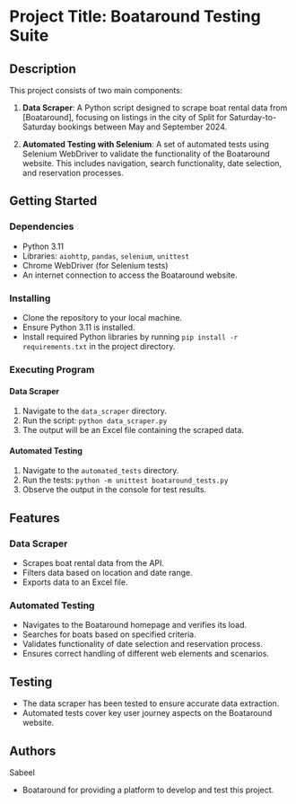 # Project Title: Boataround Testing Suite

## Description

This project consists of two main components:

1. **Data Scraper**: A Python script designed to scrape boat rental data from [Boataround], focusing on listings in the city of Split for Saturday-to-Saturday bookings between May and September 2024.

2. **Automated Testing with Selenium**: A set of automated tests using Selenium WebDriver to validate the functionality of the Boataround website. This includes navigation, search functionality, date selection, and reservation processes.

## Getting Started

### Dependencies

- Python 3.11
- Libraries: `aiohttp`, `pandas`, `selenium`, `unittest`
- Chrome WebDriver (for Selenium tests)
- An internet connection to access the Boataround website.

### Installing

- Clone the repository to your local machine.
- Ensure Python 3.11 is installed.
- Install required Python libraries by running `pip install -r requirements.txt` in the project directory.

### Executing Program

#### Data Scraper

1. Navigate to the `data_scraper` directory.
2. Run the script: `python data_scraper.py`
3. The output will be an Excel file containing the scraped data.

#### Automated Testing

1. Navigate to the `automated_tests` directory.
2. Run the tests: `python -m unittest boataround_tests.py`
3. Observe the output in the console for test results.

## Features

### Data Scraper

- Scrapes boat rental data from the API.
- Filters data based on location and date range.
- Exports data to an Excel file.

### Automated Testing

- Navigates to the Boataround homepage and verifies its load.
- Searches for boats based on specified criteria.
- Validates functionality of date selection and reservation process.
- Ensures correct handling of different web elements and scenarios.

## Testing

- The data scraper has been tested to ensure accurate data extraction.
- Automated tests cover key user journey aspects on the Boataround website.


## Authors

Sabeel



- Boataround for providing a platform to develop and test this project.
